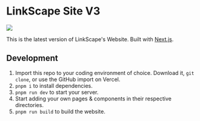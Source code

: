 # LinkScape Site V3

[![](https://www.datocms-assets.com/31049/1618983297-powered-by-vercel.svg)](https://vercel.com/?utm_source=linkscape&utm_campaign=oss)

This is the latest version of LinkScape's Website. Built with [Next.js](https://nextjs.org).

## Development

1. Import this repo to your coding environment of choice. Download it, `git clone`, or use the GitHub import on Vercel.
2. `pnpm i` to install dependencies.
3. `pnpm run dev` to start your server.
4. Start adding your own pages & components in their respective directories.
5. `pnpm run build` to build the website.
